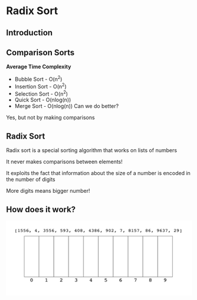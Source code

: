 # Radix Sort

## Introduction 

## Comparison Sorts

**Average Time Complexity**
- Bubble Sort - O(n<sup>2</sup>)
- Insertion Sort - O(n<sup>2</sup>)
- Selection Sort - O(n<sup>2</sup>)
- Quick Sort - O(nlog(n))
- Merge Sort - O(nlog(n))
Can we do better? 

Yes, but not by making comparisons

## **Radix Sort** 
Radix sort is a special sorting algorithm that works on lists of numbers

It never makes comparisons between elements!

It exploits the fact that information about the size of a number is encoded in the number of digits

More digits means bigger number!

## How does it work? 

![first image](./1.jpg)
